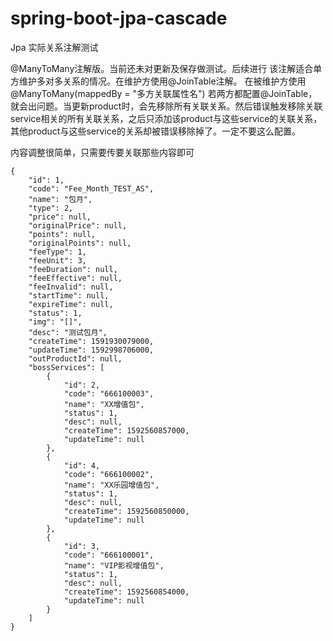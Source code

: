 # spring-boot-jpa-cascade
Jpa 实际关系注解测试

@ManyToMany注解版。当前还未对更新及保存做测试。后续进行
该注解适合单方维护多对多关系的情况。在维护方使用@JoinTable注解。
在被维护方使用@ManyToMany(mappedBy = "多方关联属性名")
若两方都配置@JoinTable，就会出问题。当更新product时，会先移除所有关联关系。然后错误触发移除关联service相关的所有关联关系，之后只添加该product与这些service的关联关系，其他product与这些service的关系却被错误移除掉了。一定不要这么配置。

内容调整很简单，只需要传要关联那些内容即可
```json5
{
	"id": 1,
	"code": "Fee_Month_TEST_AS",
	"name": "包月",
	"type": 2,
	"price": null,
	"originalPrice": null,
	"points": null,
	"originalPoints": null,
	"feeType": 1,
	"feeUnit": 3,
	"feeDuration": null,
	"feeEffective": null,
	"feeInvalid": null,
	"startTime": null,
	"expireTime": null,
	"status": 1,
	"img": "[]",
	"desc": "测试包月",
	"createTime": 1591930079000,
	"updateTime": 1592998706000,
	"outProductId": null,
	"bossServices": [
		{
			"id": 2,
			"code": "666100003",
			"name": "XX增值包",
			"status": 1,
			"desc": null,
			"createTime": 1592560857000,
			"updateTime": null
		},
		{
			"id": 4,
			"code": "666100002",
			"name": "XX乐园增值包",
			"status": 1,
			"desc": null,
			"createTime": 1592560850000,
			"updateTime": null
		},
		{
			"id": 3,
			"code": "666100001",
			"name": "VIP影视增值包",
			"status": 1,
			"desc": null,
			"createTime": 1592560854000,
			"updateTime": null
		}
	]
}
```
